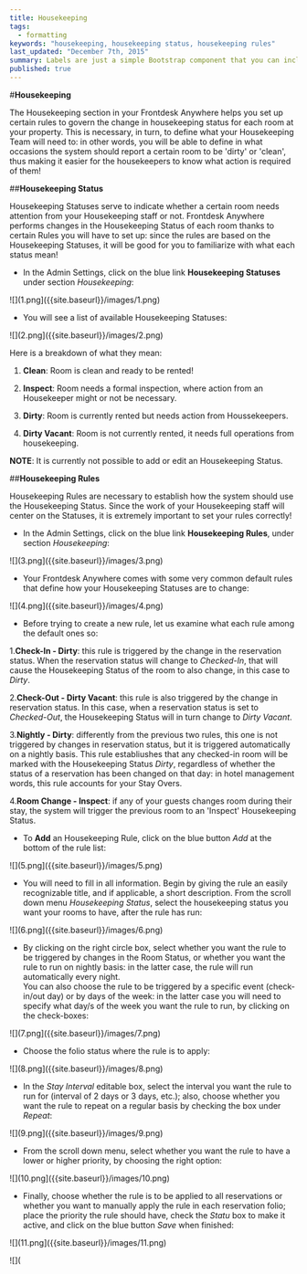 ```yaml
---
title: Housekeeping
tags: 
  - formatting
keywords: "housekeeping, housekeeping status, housekeeping rules"
last_updated: "December 7th, 2015"
summary: Labels are just a simple Bootstrap component that you can include in your pages as needed. They represent one of many Bootstrap options you can include in your theme.
published: true
---
```




#**Housekeeping**  

The Housekeeping section in your Frontdesk Anywhere helps you set up certain rules to govern the change in housekeeping status for each room at your property. This is necessary, in turn, to define what your Housekeeping Team will need to: in other words, you will be able to define in what occasions the system should report a certain room to be 'dirty' or 'clean', thus making it easier for the housekeepers to know what action is required of them!

##**Housekeeping Status**    

Housekeeping Statuses serve to indicate whether a certain room needs attention from your Housekeeping staff or not. Frontdesk Anywhere performs changes in the Housekeeping Status of each room thanks to certain Rules you will have to set up: since the rules are based on the Housekeeping Statuses, it will be good for you to familiarize with what each status mean!  

  - In the Admin Settings, click on the blue link **Housekeeping Statuses** under section _Housekeeping_:  
  
  ![](1.png]({{site.baseurl}}/images/1.png)  
  
  - You will see a list of available Housekeeping Statuses:  
  
  ![](2.png]({{site.baseurl}}/images/2.png)  

Here is a breakdown of what they mean:  

1. **Clean**: Room is clean and ready to be rented!  

2. **Inspect**: Room needs a formal inspection, where action from an Housekeeper might or not be necessary.  

3. **Dirty**: Room is currently rented but needs action from Houssekeepers.  

4. **Dirty Vacant**: Room is not currently rented, it needs full operations from housekeeping.  


**NOTE**: It is currently not possible to add or edit an Housekeeping Status.  


##**Housekeeping Rules**  

Housekeeping Rules are necessary to establish how the system should use the Housekeeping Status. Since the work of your Housekeeping staff will center on the Statuses, it is extremely important to set your rules correctly!  

 - In the Admin Settings, click on the blue link **Housekeeping Rules**, under section _Housekeeping_:  
 
 ![](3.png]({{site.baseurl}}/images/3.png)  
 
 - Your Frontdesk Anywhere comes with some very common default rules that define how your Housekeeping Statuses are to change:  
 
 ![](4.png]({{site.baseurl}}/images/4.png)  
 
 - Before trying to create a new rule, let us examine what each rule among the default ones so:  
 
 1.**Check-In - Dirty**:  this rule is triggered by the change in the reservation status. When the reservation status will change to _Checked-In_, that will cause the Housekeeping Status of the room to also change, in this case to _Dirty_.  
 
 
 2.**Check-Out - Dirty Vacant**: this rule is also triggered by the change in reservation status. In this case, when a reservation status is set to _Checked-Out_, the Housekeeping Status will in turn change to _Dirty Vacant_.  
 
 
 3.**Nightly - Dirty**: differently from the previous two rules, this one is not triggered by changes in reservation status, but it is triggered automatically on a nightly basis. This rule establiushes that any checked-in room will be marked with the Housekeeping Status _Dirty_, regardless of whether the status of a reservation has been changed on that day: in hotel management words, this rule accounts for your Stay Overs.  
 
 
 4.**Room Change - Inspect**: if any of your guests changes room during their stay, the system will trigger the previous room to an 'Inspect' Housekeeping Status.  
 

- To **Add** an Housekeeping Rule, click on the blue button _Add_ at the bottom of the rule list:  

![](5.png]({{site.baseurl}}/images/5.png)  

- You will need to fill in all information. Begin by giving the rule an easily recognizable title, and if applicable, a short description. From the scroll down menu _Housekeeping Status_, select the housekeeping status you want your rooms to have, after the rule has run:  

![](6.png]({{site.baseurl}}/images/6.png)  

- By clicking on the right circle box, select whether you want the rule to be triggered by changes in the Room Status, or whether you want the rule to run on nightly basis: in the latter case, the rule will run automatically every night.  
You can also choose the rule to be triggered by a specific event (check-in/out day) or by days of the week: in the latter case you will need to specify what day/s of the week you want the rule to run, by clicking on the check-boxes:  

![](7.png]({{site.baseurl}}/images/7.png)  

 - Choose the folio status where the rule is to apply:  
 
 ![](8.png]({{site.baseurl}}/images/8.png)  
 
 - In the  _Stay Interval_ editable box, select the interval you want the rule to run for (interval of 2 days or 3 days, etc.); also, choose whether you want the rule to repeat on a regular basis by checking the box under _Repeat_:  
 
 ![](9.png]({{site.baseurl}}/images/9.png)  
 
 - From the scroll down menu, select whether you want the rule to have a lower or higher priority, by choosing the right option:  
 
 ![](10.png]({{site.baseurl}}/images/10.png)  
 
 - Finally, choose whether the rule is to be applied to all reservations or whether you want to manually apply the rule in each reservation folio; place the priority the rule should have, check the _Statu_ box to make it active, and click on the blue button _Save_ when finished:  
 
 ![](11.png]({{site.baseurl}}/images/11.png)



 
 ![](




 
 
 
 


  
  




